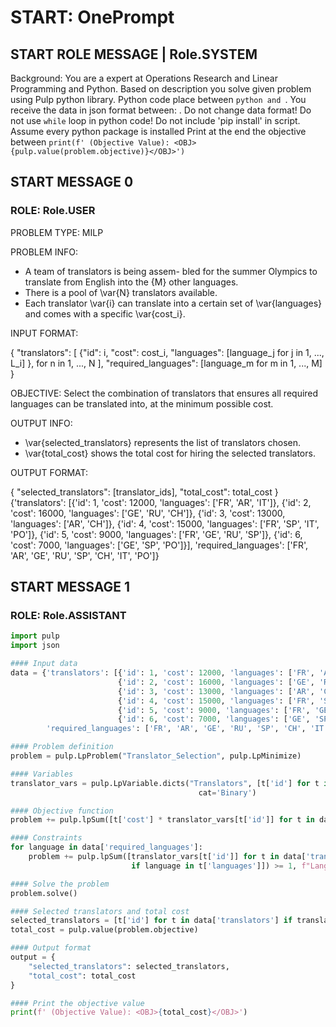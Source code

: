 # START: OnePrompt 
## START ROLE MESSAGE | Role.SYSTEM 
Background: You are a expert at Operations Research and Linear Programming and Python. Based on description you solve given problem using Pulp python library. Python code place between ```python and ```. You receive the data in json format between: <DATA></DATA>. Do not change data format! Do not use `while` loop in python code! Do not include 'pip install' in script. Assume every python package is installed Print at the end the objective between <OBJ></OBJ> `print(f' (Objective Value): <OBJ>{pulp.value(problem.objective)}</OBJ>')`  
## START MESSAGE 0 
### ROLE: Role.USER
<DESCRIPTION>
PROBLEM TYPE: MILP

PROBLEM INFO:

- A team of translators is being assem- bled for the summer Olympics to translate from English into the \{M} other languages.
- There is a pool of \var{N} translators available.
- Each translator \var{i} can translate into a certain set of \var{languages} and comes with a specific \var{cost_i}.

INPUT FORMAT: 

{
"translators": [
        {"id": i, 
         "cost": cost_i,
         "languages": [language_j for j in 1, ..., L_i]
        },
        for n in 1, ..., N
    ],
    "required_languages": [language_m for m in 1, ..., M]
}

OBJECTIVE: Select the combination of translators that ensures all required languages can be translated into, at the minimum possible cost.

OUTPUT INFO:

- \var{selected_translators} represents the list of translators chosen.
- \var{total_cost} shows the total cost for hiring the selected translators.

OUTPUT FORMAT:

{
    "selected_translators": [translator_ids],
    "total_cost": total_cost
}
</DESCRIPTION>
<DATA>
{'translators': [{'id': 1, 'cost': 12000, 'languages': ['FR', 'AR', 'IT']}, {'id': 2, 'cost': 16000, 'languages': ['GE', 'RU', 'CH']}, {'id': 3, 'cost': 13000, 'languages': ['AR', 'CH']}, {'id': 4, 'cost': 15000, 'languages': ['FR', 'SP', 'IT', 'PO']}, {'id': 5, 'cost': 9000, 'languages': ['FR', 'GE', 'RU', 'SP']}, {'id': 6, 'cost': 7000, 'languages': ['GE', 'SP', 'PO']}], 'required_languages': ['FR', 'AR', 'GE', 'RU', 'SP', 'CH', 'IT', 'PO']}</DATA>


## START MESSAGE 1 
### ROLE: Role.ASSISTANT
```python
import pulp
import json

#### Input data
data = {'translators': [{'id': 1, 'cost': 12000, 'languages': ['FR', 'AR', 'IT']},
                        {'id': 2, 'cost': 16000, 'languages': ['GE', 'RU', 'CH']},
                        {'id': 3, 'cost': 13000, 'languages': ['AR', 'CH']},
                        {'id': 4, 'cost': 15000, 'languages': ['FR', 'SP', 'IT', 'PO']},
                        {'id': 5, 'cost': 9000, 'languages': ['FR', 'GE', 'RU', 'SP']},
                        {'id': 6, 'cost': 7000, 'languages': ['GE', 'SP', 'PO']}],
        'required_languages': ['FR', 'AR', 'GE', 'RU', 'SP', 'CH', 'IT', 'PO']}

#### Problem definition
problem = pulp.LpProblem("Translator_Selection", pulp.LpMinimize)

#### Variables
translator_vars = pulp.LpVariable.dicts("Translators", [t['id'] for t in data['translators']], 
                                          cat='Binary')

#### Objective function
problem += pulp.lpSum([t['cost'] * translator_vars[t['id']] for t in data['translators']])

#### Constraints
for language in data['required_languages']:
    problem += pulp.lpSum([translator_vars[t['id']] for t in data['translators'] 
                           if language in t['languages']]) >= 1, f"Lang_{language}"

#### Solve the problem
problem.solve()

#### Selected translators and total cost
selected_translators = [t['id'] for t in data['translators'] if translator_vars[t['id']].value() == 1]
total_cost = pulp.value(problem.objective)

#### Output format
output = {
    "selected_translators": selected_translators,
    "total_cost": total_cost
}

#### Print the objective value
print(f' (Objective Value): <OBJ>{total_cost}</OBJ>')
```

